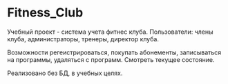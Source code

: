 # Fitness_Club

Учебный проект - система учета фитнес клуба.
Пользователи:
члены клуба, администраторы, тренеры, директор клуба.

Возможности регеистрироваться, покупать абонементы, записываться на программы, удаляться с программ. Смотреть текущее состояние.

Реализовано без БД, в учебных целях.
